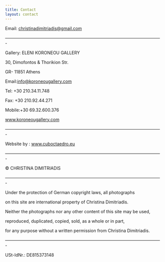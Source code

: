 ```yaml
---
title: Contact
layout: contact
---
```

Email: christinadimitriadis@gmail.com

————————————————————————————————————-

Gallery: ELENI KORONEOU GALLERY

30, Dimofontos & Thorikion Str.

GR- 11851 Athens

Email:info@koroneougallery.com

Tel: +30 210.34.11.748

Fax: +30 210.92.44.271

Mobile:+30 69.32.600.376

www.koroneougallery.com

————————————————————————————————————-

Website by : www.cuboctaedro.eu

————————————————————————————————————-

© CHRISTINA DIMITRIADIS

————————————————————————————————————-

Under the protection of German copyright laws, all photographs

on this site are international property of Christina Dimitriadis.

Neither the photographs nor any other content of this site may be used,

reproduced, duplicated, copied, sold, as a whole or in part,

for any purpose without a written permission from Christina Dimitriadis.

————————————————————————————————————-

USt-IdNr.: DE815373148